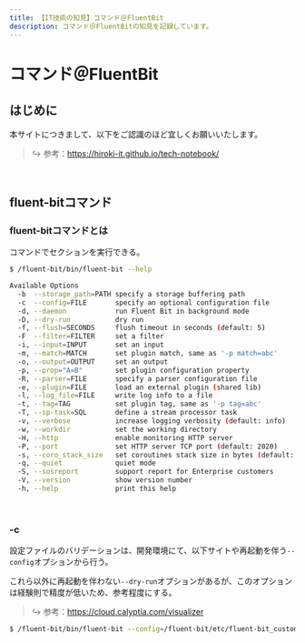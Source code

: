 ```yaml
---
title: 【IT技術の知見】コマンド＠FluentBit
description: コマンド＠FluentBitの知見を記録しています。
---
```


# コマンド＠FluentBit

## はじめに

本サイトにつきまして、以下をご認識のほど宜しくお願いいたします。


> ↪️ 参考：https://hiroki-it.github.io/tech-notebook/

<br>


## fluent-bitコマンド

### fluent-bitコマンドとは

コマンドでセクションを実行できる。

```bash
$ /fluent-bit/bin/fluent-bit --help

Available Options
  -b  --storage_path=PATH specify a storage buffering path
  -c  --config=FILE       specify an optional configuration file
  -d, --daemon            run Fluent Bit in background mode
  -D, --dry-run           dry run
  -f, --flush=SECONDS     flush timeout in seconds (default: 5)
  -F  --filter=FILTER     set a filter
  -i, --input=INPUT       set an input
  -m, --match=MATCH       set plugin match, same as '-p match=abc'
  -o, --output=OUTPUT     set an output
  -p, --prop="A=B"        set plugin configuration property
  -R, --parser=FILE       specify a parser configuration file
  -e, --plugin=FILE       load an external plugin (shared lib)
  -l, --log_file=FILE     write log info to a file
  -t, --tag=TAG           set plugin tag, same as '-p tag=abc'
  -T, --sp-task=SQL       define a stream processor task
  -v, --verbose           increase logging verbosity (default: info)
  -w, --workdir           set the working directory
  -H, --http              enable monitoring HTTP server
  -P, --port              set HTTP server TCP port (default: 2020)
  -s, --coro_stack_size   set coroutines stack size in bytes (default: 24576)
  -q, --quiet             quiet mode
  -S, --sosreport         support report for Enterprise customers
  -V, --version           show version number
  -h, --help              print this help
```

<br>

### -c

設定ファイルのバリデーションは、開発環境にて、以下サイトや再起動を伴う```--config```オプションから行う。

これら以外に再起動を伴わない```--dry-run```オプションがあるが、このオプションは経験則で精度が低いため、参考程度にする。

> ↪️ 参考：https://cloud.calyptia.com/visualizer

```bash
$ /fluent-bit/bin/fluent-bit --config=/fluent-bit/etc/fluent-bit_custom.conf
```

<br>
